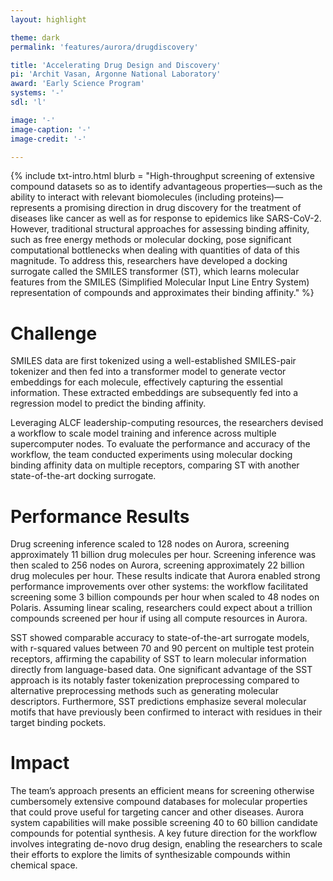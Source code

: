 ```yaml
---
layout: highlight

theme: dark
permalink: 'features/aurora/drugdiscovery'

title: 'Accelerating Drug Design and Discovery'
pi: 'Archit Vasan, Argonne National Laboratory'
award: 'Early Science Program'
systems: '-'
sdl: 'l'

image: '-' 
image-caption: '-'
image-credit: '-'

---
```


{% include txt-intro.html 
    blurb = "High-throughput screening of extensive compound datasets so as to identify advantageous properties—such as the ability to interact with relevant biomolecules (including proteins)—represents a promising direction in drug discovery for the treatment of diseases like cancer as well as for response to epidemics like SARS-CoV-2. However, traditional structural approaches for assessing binding affinity, such as free energy methods or molecular docking, pose significant computational bottlenecks when dealing with quantities of data of this magnitude. To address this, researchers have developed a docking surrogate called the SMILES transformer (ST), which learns molecular features from the SMILES (Simplified Molecular Input Line Entry System) representation of compounds and approximates their binding affinity."
%}



# Challenge

SMILES data are first tokenized using a well-established SMILES-pair tokenizer and then fed into a transformer model to generate vector embeddings for each molecule, effectively capturing the essential information. These extracted embeddings are subsequently fed into a regression model to predict the binding affinity.

Leveraging ALCF leadership-computing resources, the researchers devised a workflow to scale model training and inference across multiple supercomputer nodes. To evaluate the performance and accuracy of the workflow, the team conducted experiments using molecular docking binding affinity data on multiple receptors, comparing ST with another state-of-the-art docking surrogate.




# Performance Results
Drug screening inference scaled to 128 nodes on Aurora, screening approximately 11 billion drug molecules per hour. Screening inference was then scaled to 256 nodes on Aurora, screening approximately 22 billion drug molecules per hour. These results indicate that Aurora enabled strong performance improvements over other systems: the workflow facilitated screening some 3 billion compounds per hour when scaled to 48 nodes on Polaris. Assuming linear scaling, researchers could expect about a trillion compounds screened per hour if using all compute resources in Aurora.

SST showed comparable accuracy to state-of-the-art surrogate models, with r-squared values between 70 and 90 percent on multiple test protein receptors, affirming the capability of SST to learn molecular information directly from language-based data. One significant advantage of the SST approach is its notably faster tokenization preprocessing compared to alternative preprocessing methods such as generating molecular descriptors. Furthermore, SST predictions emphasize several molecular motifs that have previously been confirmed to interact with residues in their target binding pockets.

# Impact
The team’s approach presents an efficient means for screening otherwise cumbersomely extensive compound databases for molecular properties that could prove useful for targeting cancer and other diseases. Aurora system capabilities will make possible screening 40 to 60 billion candidate compounds for potential synthesis. A key future direction for the workflow involves integrating de-novo drug design, enabling the researchers to scale their efforts to explore the limits of synthesizable compounds within chemical space.

